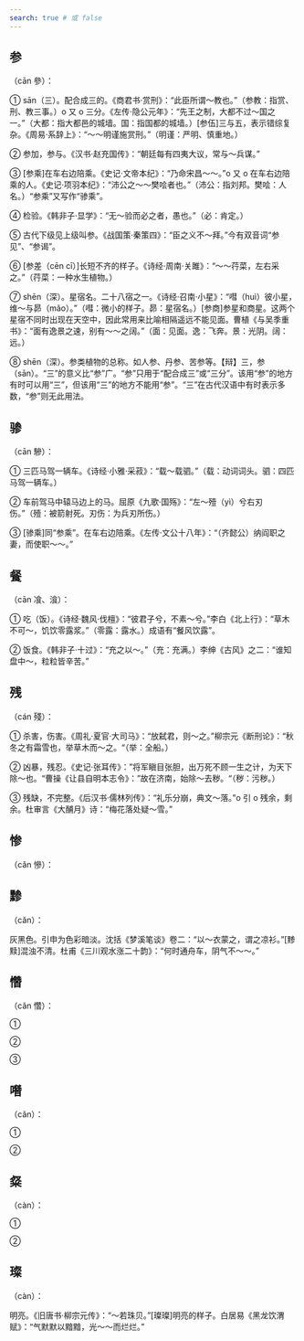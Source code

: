 ```yaml
---
search: true # 或 false
---
```


## 参

（cān 參）：

➀ sān（三）。配合成三的。《商君书·赏刑》：“此臣所谓～教也。”（参教：指赏、刑、教三事。）o 又 o 三分。《左传·隐公元年》：“先王之制，大都不过～国之一。”（大都：指大都邑的城墙。国：指国都的城墙。）[参伍]三与五，表示错综复杂。《周易·系辞上》：“～～明谨施赏刑。”（明谨：严明、慎重地。）

➁ 参加，参与。《汉书·赵充国传》：“朝廷每有四夷大议，常与～兵谋。”

➂ [参乘]在车右边陪乘。《史记·文帝本纪》：“乃命宋昌～～。”o 又 o 在车右边陪乘的人。《史记·项羽本纪》：“沛公之～～樊哙者也。”（沛公：指刘邦。樊哙：人名。）“参乘”又写作“骖乘”。

➃ 检验。《韩非子·显学》：“无～验而必之者，愚也。”（必：肯定。）

➄ 古代下级见上级叫参。《战国策·秦策四》：“臣之义不～拜。”今有双音词“参见”、“参谒”。

➅ [参差（cēn cī）]长短不齐的样子。《诗经·周南·关雎》：“～～荇菜，左右采之。”（荇菜：一种水生植物。）

➆ shēn（深）。星宿名。二十八宿之一。《诗经·召南·小星》：“嘒（huì）彼小星，维～与昴（mǎo）。”（嘒：微小的样子。昴：星宿名。）[参商]参星和商星。这两个星宿不同时出现在天空中，因此常用来比喻相隔遥远不能见面。曹植《与吴季重书》：“面有逸景之速，别有～～之阔。”（面：见面。逸：飞奔。景：光阴。阔：远。）

➇ shēn（深）。参类植物的总称。如人参、丹参、苦参等。【辩】三，参（sān）。“三”的意义比“参”广。“参”只用于“配合成三”或“三分”。该用“参”的地方有时可以用“三”，但该用“三”的地方不能用“参”。“三”在古代汉语中有时表示多数，“参”则无此用法。

## 骖

（cān 驂）：

➀ 三匹马驾一辆车。《诗经·小雅·采菽》：“载～载驷。”（载：动词词头。驷：四匹马驾一辆车。）

➁ 车前驾马中辕马边上的马。屈原《九歌·国殇》：“左～殪（yì）兮右刃伤。”（殪：被箭射死。刃伤：为兵刃所伤。）

➂ [骖乘]同“参乘”。在车右边陪乘。《左传·文公十八年》：“（齐懿公）纳阎职之妻，而使职～～。”

## 餐

（cān 飡、湌）：

➀ 吃（饭）。《诗经·魏风·伐檀》：“彼君子兮，不素～兮。”李白《北上行》：“草木不可～，饥饮零露浆。”（零露：露水。）成语有“餐风饮露”。

➁ 饭食。《韩非子·十过》：“充之以～。”（充：充满。）李绅《古风》之二：“谁知盘中～，粒粒皆辛苦。”

## 残

（cán 殘）：

➀ 杀害，伤害。《周礼·夏官·大司马》：“放弑君，则～之。”柳宗元《断刑论》：“秋冬之有霜雪也，举草木而～之。“（举：全船。）

➁ 凶暴，残忍。《史记·张耳传》：”将军瞋目张胆，出万死不顾一生之计，为天下除～也。“曹操《让县自明本志令》：”故在济南，始除～去秽。“（秽：污秽。）

➂ 残缺，不完整。《后汉书·儒林列传》：“礼乐分崩，典文～落。”o 引 o 残余，剩余。杜审言《大酺月》诗：“梅花落处疑～雪。”

## 惨

（cǎn 慘）：

## 黪

（cǎn）：

灰黑色。引申为色彩暗淡。沈括《梦溪笔谈》卷二：“以～衣蒙之，谓之凉衫。”[黪黩]混浊不清。杜甫《三川观水涨二十韵》：“何时通舟车，阴气不～～。”

## 㦧

（cǎn 㦧）：

➀

➁

➂

## 噆

（cǎn）：

➀

➁

## 粲

（càn）：

➀

➁

## 璨

（càn）：

明亮。《旧唐书·柳宗元传》：“～若珠贝。”[璨璨]明亮的样子。白居易《黑龙饮渭赋》：“气默默以黯黯，光～～而烂烂。”

